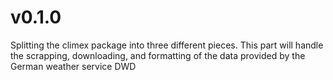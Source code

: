 # v0.1.0
Splitting the climex package into three different pieces. This part
will handle the scrapping, downloading, and formatting of the data
provided by the German weather service DWD
